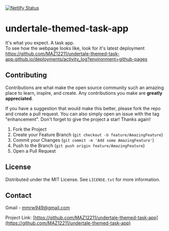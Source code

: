 [![Netlify Status](https://api.netlify.com/api/v1/badges/99a3ed7b-8c44-4057-927f-0e37de428484/deploy-status)](https://app.netlify.com/sites/silly-tereshkova-f5238e/deploys)
# undertale-themed-task-app
It's what you expect. A task app. <br>
To see how the webpage looks like, look for it's latest deployment https://github.com/MAZ12211/undertale-themed-task-app.github.io/deployments/activity_log?environment=github-pages

<!-- CONTRIBUTING -->
## Contributing

Contributions are what make the open source community such an amazing place to learn, inspire, and create. Any contributions you make are **greatly appreciated**.

If you have a suggestion that would make this better, please fork the repo and create a pull request. You can also simply open an issue with the tag "enhancement".
Don't forget to give the project a star! Thanks again!

1. Fork the Project
2. Create your Feature Branch (`git checkout -b feature/AmazingFeature`)
3. Commit your Changes (`git commit -m 'Add some AmazingFeature'`)
4. Push to the Branch (`git push origin feature/AmazingFeature`)
5. Open a Pull Request

<!-- LICENSE -->
## License

Distributed under the MIT License. See `LICENSE.txt` for more information.

<!-- CONTACT -->
## Contact

Gmail - mmrw949@gmail.com

Project Link: [https://github.com/MAZ12211/undertale-themed-task-app](https://github.com/MAZ12211/undertale-themed-task-app)
